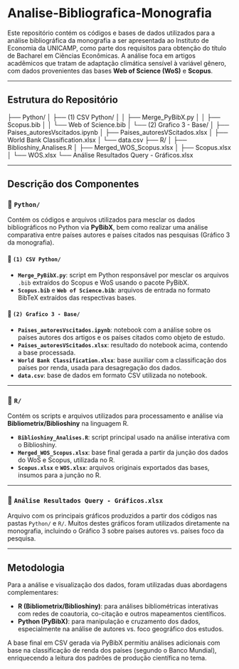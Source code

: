 # Analise-Bibliografica-Monografia
Este repositório contém os códigos e bases de dados utilizados para a análise bibliográfica da monografia a ser apresentada ao Instituto de Economia da UNICAMP, como parte dos requisitos para obtenção do título de Bacharel em Ciências Econômicas. A análise foca em artigos acadêmicos que tratam de adaptação climática sensível à variável gênero, com dados provenientes das bases **Web of Science (WoS)** e **Scopus**.

---

## Estrutura do Repositório
├── Python/
│ ├── (1) CSV Python/
│ │ ├── Merge_PyBibX.py
│ │ ├── Scopus.bib
│ │ └── Web of Science.bib
│ └── (2) Grafico 3 - Base/
│ ├── Paises_autoresVscitados.ipynb
│ ├── Paises_autoresVScitados.xlsx
│ ├── World Bank Classification.xlsx
│ └── data.csv
├── R/
│ ├── Biblioshiny_Analises.R
│ ├── Merged_WOS_Scopus.xlsx
│ ├── Scopus.xlsx
│ └── WOS.xlsx
└── Análise Resultados Query - Gráficos.xlsx

---

## Descrição dos Componentes

### 📂 `Python/`

Contém os códigos e arquivos utilizados para mesclar os dados bibliográficos no Python via **PyBibX**, bem como realizar uma análise comparativa entre países autores e países citados nas pesquisas (Gráfico 3 da monografia).

#### 📁 `(1) CSV Python/`

- **`Merge_PyBibX.py`**: script em Python responsável por mesclar os arquivos `.bib` extraídos do Scopus e WoS usando o pacote PyBibX.
- **`Scopus.bib`** e **`Web of Science.bib`**: arquivos de entrada no formato BibTeX extraídos das respectivas bases.

#### 📁 `(2) Grafico 3 - Base/`

- **`Paises_autoresVscitados.ipynb`**: notebook com a análise sobre os países autores dos artigos e os países citados como objeto de estudo.
- **`Paises_autoresVScitados.xlsx`**: resultado do notebook acima, contendo a base processada.
- **`World Bank Classification.xlsx`**: base auxiliar com a classificação dos países por renda, usada para desagregação dos dados.
- **`data.csv`**: base de dados em formato CSV utilizada no notebook.

---

### 📂 `R/`

Contém os scripts e arquivos utilizados para processamento e análise via **Bibliometrix/Biblioshiny** na linguagem R.

- **`Biblioshiny_Analises.R`**: script principal usado na análise interativa com o Biblioshiny.
- **`Merged_WOS_Scopus.xlsx`**: base final gerada a partir da junção dos dados do WoS e Scopus, utilizada no R.
- **`Scopus.xlsx`** e **`WOS.xlsx`**: arquivos originais exportados das bases, insumos para a junção no R.

---

### 📄 `Análise Resultados Query - Gráficos.xlsx`

Arquivo com os principais gráficos produzidos a partir dos códigos nas pastas `Python/` e `R/`. Muitos destes gráficos foram utilizados diretamente na monografia, incluindo o Gráfico 3 sobre países autores vs. países foco da pesquisa.

---

## Metodologia

Para a análise e visualização dos dados, foram utilizadas duas abordagens complementares:

- **R (Bibliometrix/Biblioshiny)**: para análises bibliométricas interativas com redes de coautoria, co-citação e outros mapeamentos científicos.
- **Python (PyBibX)**: para manipulação e cruzamento dos dados, especialmente na análise de autores vs. foco geográfico dos estudos.

A base final em CSV gerada via PyBibX permitiu análises adicionais com base na classificação de renda dos países (segundo o Banco Mundial), enriquecendo a leitura dos padrões de produção científica no tema.


